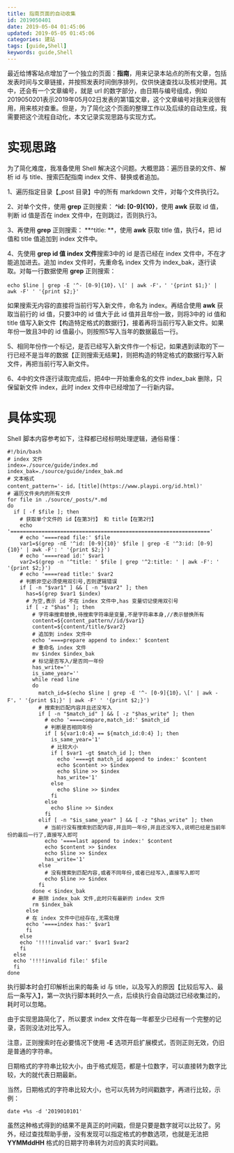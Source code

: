 ```yaml
---
title: 指南页面的自动收集
id: 2019050401
date: 2019-05-04 01:45:06
updated: 2019-05-05 01:45:06
categories: 建站
tags: [guide,Shell]
keywords: guide,Shell
---
```



最近给博客站点增加了一个独立的页面：**指南**，用来记录本站点的所有文章，包括发表时间与文章链接，并按照发表时间倒序排列，仅供快速查找以及核对使用。其中，还会有一个文章编号，就是 url 的数字部分，由日期与编号组成，例如2019050201表示2019年05月02日发表的第1篇文章，这个文章编号对我来说很有用，用来核对查重。但是，为了简化这个页面的整理工作以及后续的自动生成，我需要把这个流程自动化，本文记录实现思路与实现方式。


<!-- more -->


# 实现思路


为了简化难度，我准备使用 Shell 解决这个问题。大概思路：遍历目录的文件、解析 id 与 title、搜索匹配指南 index 文件、替换或者追加。

1、遍历指定目录【\_post 目录】中的所有 markdown 文件，对每个文件执行2。

2、对单个文件，使用 **grep** 正则搜索： **^id: [0-9]{10}**，使用 **awk** 获取 id 值，判断 id 值是否在 index 文件中，在则跳过，否则执行3。

3、再使用 **grep** 正则搜索： **^title: **，使用 **awk** 获取 title 值，执行4，把 id 值和 title 值追加到 index 文件中。

4、先使用 **grep id 值 index 文件**搜索3中的 id 是否已经在 index 文件中，不在才能追加进去。追加 index 文件时，先重命名 index 文件为 index_bak，逐行读取。对每一行数据使用 **grep** 正则搜索： 

```
echo $line | grep -E '^- [0-9]{10}，\[' | awk -F'，' '{print $1;}' | awk -F' ' '{print $2;}'
```

如果搜索无内容的直接将当前行写入新文件，命名为 index。再结合使用 **awk** 获取当前行的 id 值，只要3中的 id 值大于此 id 值并且年份一致，则将3中的 id 值和 title 值写入新文件【构造特定格式的数据行】，接着再将当前行写入新文件。如果年份一致且3中的 id 值最小，则按照5写入当年的数据最后一行。

5、相同年份作一个标记，是否已经写入新文件作一个标记，如果遇到读取的下一行已经不是当年的数据【正则搜索无结果】，则把构造的特定格式的数据行写入新文件，再把当前行写入新文件。

6、4中的文件逐行读取完成后，把4中一开始重命名的文件 index_bak 删除，只保留新文件 index，此时 index 文件中已经增加了一行新内容。


# 具体实现


Shell 脚本内容参考如下，注释都已经标明处理逻辑，通俗易懂：

```
#!/bin/bash
# index 文件
index=./source/guide/index.md
index_bak=./source/guide/index_bak.md
# 文本格式
content_pattern='- id，[title](https://www.playpi.org/id.html)'
# 遍历文件夹内的所有文件
for file in ./source/_posts/*.md
do
  if [ -f $file ]; then
    # 获取单个文件的 id【在第3行】 和 title【在第2行】
    echo '================================================================'
    # echo '====read file:' $file
    var1=$(grep -nE '^id: [0-9]{10}' $file | grep -E '^3:id: [0-9]{10}' | awk -F': ' '{print $2;}')
    # echo '====read id:' $var1
    var2=$(grep -n '^title: ' $file | grep '^2:title: ' | awk -F': ' '{print $2;}')
    # echo '====read title:' $var2
    # 判断非空必须使用双引号,否则逻辑错误
    if [ -n "$var1" ] && [ -n "$var2" ]; then
      has=$(grep $var1 $index)
      # 为空,表示 id 不在 index 文件中,has 变量切记使用双引号
      if [ -z "$has" ]; then
        # 字符串搜索替换,待搜索字符串是变量,不是字符串本身,//表示替换所有
        content=${content_pattern//id/$var1}
        content=${content/title/$var2}
        # 追加到 index 文件中
        echo '====prepare append to index:' $content
        # 重命名 index 文件
        mv $index $index_bak
        # 标记是否写入/是否同一年份
        has_write=''
        is_same_year=''
        while read line
        do
          match_id=$(echo $line | grep -E '^- [0-9]{10}，\[' | awk -F'，' '{print $1;}' | awk -F' ' '{print $2;}')
          # 搜索到匹配内容并且还没写入
          if [ -n "$match_id" ] && [ -z "$has_write" ]; then
            # echo '====compare,match_id:' $match_id
            # 判断是否相同年份
            if [ ${var1:0:4} == ${match_id:0:4} ]; then
              is_same_year='1'
              # 比较大小
              if [ $var1 -gt $match_id ]; then
                echo '====gt match_id append to index:' $content
                echo $content >> $index
                echo $line >> $index
                has_write='1'
              else
                echo $line >> $index
              fi
            else
              echo $line >> $index
            fi
          elif [ -n "$is_same_year" ] && [ -z "$has_write" ]; then
            # 当前行没有搜索到匹配内容,并且同一年份,并且还没写入,说明已经是当前年份的最后一行了,直接写入即可
            echo '====last append to index:' $content
            echo $content >> $index
            echo $line >> $index
            has_write='1'
          else
            # 没有搜索到匹配内容,或者不同年份,或者已经写入,直接写入即可
            echo $line >> $index
          fi
        done < $index_bak
        # 删除 index_bak 文件,此时只有最新的 index 文件
        rm $index_bak
      else
      # 在 index 文件中已经存在,无需处理
      echo '====index has:' $var1
      fi
    else
    echo '!!!!invalid var:' $var1 $var2
    fi
  else
  echo '!!!!invalid file:' $file
  fi
done
```

执行脚本时会打印解析出来的每条 id 与 title，以及写入的原因【比较后写入、最后一条写入】，第一次执行脚本耗时久一点，后续执行会自动跳过已经收集过的，耗时可以忽略。

由于实现思路简化了，所以要求 index 文件在每一年都至少已经有一个完整的记录，否则没法对比写入。

注意，正则搜索时在必要情况下使用 **-E** 选项开启扩展模式，否则正则无效，仍旧是普通的字符串。

日期格式的字符串比较大小，由于格式规范，都是十位数字，可以直接转为数字比较，大的就代表日期最新。

当然，日期格式的字符串比较大小，也可以先转为时间戳数字，再进行比较，示例：

```
date +%s -d '2019010101'
```

虽然这种格式得到的结果不是真正的时间戳，但是只要是数字就可以比较了。另外，经过查找帮助手册，没有发现可以指定格式的参数选项，也就是无法把 **YYMMddHH** 格式的日期字符串转为对应的真实时间戳。

